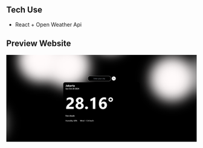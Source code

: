 ## Tech Use
- React + Open Weather Api

## Preview Website
<div align="center" > 
<img src="./preview_1.png"/>

</div>